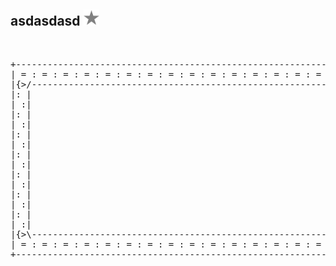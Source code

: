 ## asdasdasd <img src="st.png"  width="5%" />
<pre> 
  
+-------------------------------------------------------------------+  
| = : = : = : = : = : = : = : = : = : = : = : = : = : = : = : = : = |
|{>/-------------------------------------------------------------\<}|
|: |                                                             | :| 
| :|                                                             |: | 
|: |                                                             | :|
| :|                                                             |: |
|: |                                                             | :| 
| :|                                                             |: | 
|: |                                                             | :|
| :|                                                             |: | 
|: |                                                             | :| 
| :|                                                             |: |
|: |                                                             | :| 
| :|                                                             |: | 
|: |                                                             | :|
| :|                                                             |: | 
|{>\-------------------------------------------------------------/<}|
| = : = : = : = : = : = : = : = : = : = : = : = : = : = : = : = : = |
+-------------------------------------------------------------------+

  </pre>
